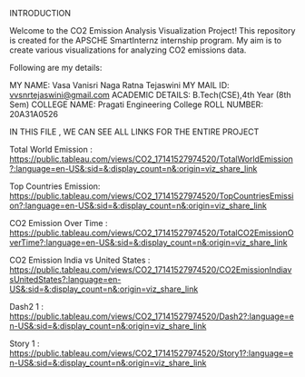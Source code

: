 INTRODUCTION

Welcome to the CO2 Emission Analysis Visualization Project! This repository is created for the APSCHE SmartInternz internship program. My aim is to create various visualizations for analyzing CO2 emissions data.

Following are my details:

MY NAME: Vasa Vanisri Naga Ratna Tejaswini
MY MAIL ID: vvsnrtejaswini@gmail.com
ACADEMIC DETAILS: B.Tech(CSE),4th Year (8th Sem)
COLLEGE NAME: Pragati Engineering College
ROLL NUMBER: 20A31A0526

IN THIS FILE , WE CAN SEE ALL LINKS FOR THE ENTIRE PROJECT

Total World Emission :
https://public.tableau.com/views/CO2_17141527974520/TotalWorldEmission?:language=en-US&:sid=&:display_count=n&:origin=viz_share_link

Top Countries Emission:
https://public.tableau.com/views/CO2_17141527974520/TopCountriesEmission?:language=en-US&:sid=&:display_count=n&:origin=viz_share_link

CO2 Emission Over Time :
https://public.tableau.com/views/CO2_17141527974520/TotalCO2EmissionOverTime?:language=en-US&:sid=&:display_count=n&:origin=viz_share_link

CO2 Emission India vs United States :
https://public.tableau.com/views/CO2_17141527974520/CO2EmissionIndiavsUnitedStates?:language=en-US&:sid=&:display_count=n&:origin=viz_share_link

Dash2 1 :
https://public.tableau.com/views/CO2_17141527974520/Dash2?:language=en-US&:sid=&:display_count=n&:origin=viz_share_link

Story 1 :
https://public.tableau.com/views/CO2_17141527974520/Story1?:language=en-US&:sid=&:display_count=n&:origin=viz_share_link
